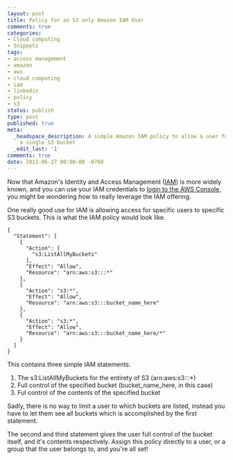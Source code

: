 ```yaml
---
layout: post
title: Policy for an S3 only Amazon IAM User
comments: true
categories:
- Cloud computing
- Snippets
tags:
- access management
- amazon
- aws
- cloud computing
- iam
- linkedin
- policy
- s3
status: publish
type: post
published: true
meta:
  _headspace_description: A simple Amazon IAM policy to allow a user full access to
    a single S3 bucket
  _edit_last: '1'
comments: true
date: 2011-06-27 00:00:00 -0700
---
```

Now that Amazon's Identity and Access Management (<a href="http://aws.amazon.com/iam/">IAM</a>) is more widely known, and you can use your IAM credentials to <a href="{{ root_url }}/2011/04/04/enabling-aws-console-login-for-iam-users/">login to the AWS Console</a>, you might be wondering how to really leverage the IAM offering.
<!--more-->
One really good use for IAM is allowing access for specific users to specific S3 buckets.  This is what the IAM policy would look like.

```
{
  "Statement": [
    {
      "Action": [
        "s3:ListAllMyBuckets"
      ],
      "Effect": "Allow",
      "Resource": "arn:aws:s3:::*"
    },
    {
      "Action": "s3:*",
      "Effect": "Allow",
      "Resource": "arn:aws:s3:::bucket_name_here"
    },
    {
      "Action": "s3:*",
      "Effect": "Allow",
      "Resource": "arn:aws:s3:::bucket_name_here/*"
    }
  ]
}
```


This contains three simple IAM statements.

<ol>
<li>The s3:ListAllMyBuckets for the entirety of S3 (arn:aws:s3:::*)</li>
<li>Full control of the specified bucket (bucket_name_here, in this case)</li>
<li>Ful control of the contents of the specified bucket</li>
</ol>

Sadly, there is no way to limit a user to which buckets are listed, instead you have to let them see all buckets which is accomplished by the first statement.

The second and third statement gives the user full control of the bucket itself, and it's contents respectively.  Assign this policy directly to a user, or a group that the user belongs to, and you're all set!
